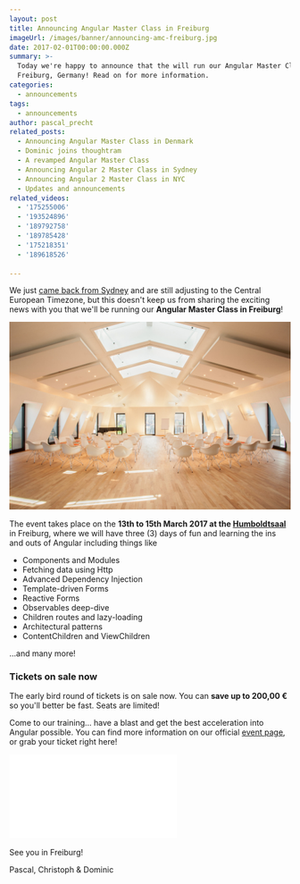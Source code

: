 ```yaml
---
layout: post
title: Announcing Angular Master Class in Freiburg
imageUrl: /images/banner/announcing-amc-freiburg.jpg
date: 2017-02-01T00:00:00.000Z
summary: >-
  Today we're happy to announce that the will run our Angular Master Class in
  Freiburg, Germany! Read on for more information.
categories:
  - announcements
tags:
  - announcements
author: pascal_precht
related_posts:
  - Announcing Angular Master Class in Denmark
  - Dominic joins thoughtram
  - A revamped Angular Master Class
  - Announcing Angular 2 Master Class in Sydney
  - Announcing Angular 2 Master Class in NYC
  - Updates and announcements
related_videos:
  - '175255006'
  - '193524896'
  - '189792758'
  - '189785428'
  - '175218351'
  - '189618526'

---
```


We just [came back from Sydney](/announcements/2016/10/30/announcing-angular-2-master-class-in-sydney.html) and are still adjusting to the Central European Timezone, but this doesn't keep us from sharing the exciting news with you that we'll be running our **Angular Master Class in Freiburg**!

<img src="/images/humboldtsaal.jpg" alt="Humboldtsaal Freiburg">

The event takes place on the **13th to 15th March 2017 at the [Humboldtsaal](http://www.humboldtsaal.de/)** in Freiburg, where we will have three (3) days of fun and learning the ins and outs of Angular including things like

- Components and Modules
- Fetching data using Http
- Advanced Dependency Injection
- Template-driven Forms
- Reactive Forms
- Observables deep-dive
- Children routes and lazy-loading
- Architectural patterns
- ContentChildren and ViewChildren

...and many more!

### Tickets on sale now

The early bird round of tickets is on sale now. You can **save up to 200,00 €** so you'll better be fast. Seats are limited!

Come to our training... have a blast and get the best acceleration into Angular possible. You can find more information on our official [event page](https://www.eventbrite.de/e/angular-master-class-freiburg-tickets-31634972053?ref=etckt), or grab your ticket right here!

<iframe  src="//eventbrite.de/tickets-external?eid=31634972053&ref=etckt" frameborder="0" vspace="0" hspace="0" marginheight="5" marginwidth="5" scrolling="auto" allowtransparency="true"></iframe>

See you in Freiburg!

Pascal, Christoph & Dominic


